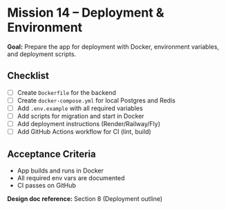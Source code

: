 # Mission 14 – Deployment & Environment

**Goal:**
Prepare the app for deployment with Docker, environment variables, and deployment scripts.

## Checklist

- [ ] Create `Dockerfile` for the backend
- [ ] Create `docker-compose.yml` for local Postgres and Redis
- [ ] Add `.env.example` with all required variables
- [ ] Add scripts for migration and start in Docker
- [ ] Add deployment instructions (Render/Railway/Fly)
- [ ] Add GitHub Actions workflow for CI (lint, build)

## Acceptance Criteria

- App builds and runs in Docker
- All required env vars are documented
- CI passes on GitHub

**Design doc reference:** Section 8 (Deployment outline)
